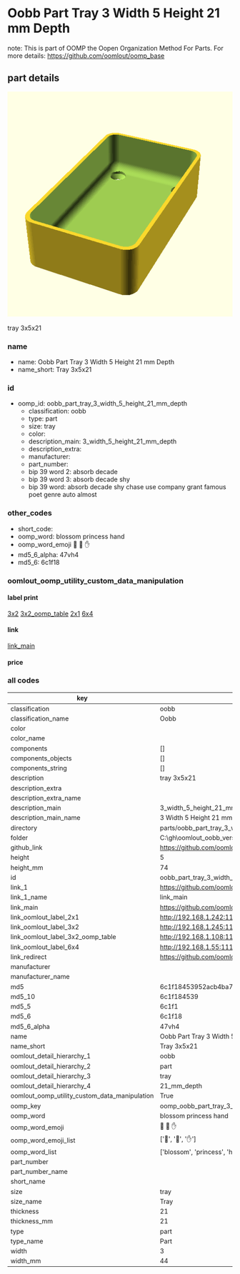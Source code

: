 # Oobb Part Tray 3 Width 5 Height 21 mm Depth  

note: This is part of OOMP the Oopen Organization Method For Parts. For more details: https://github.com/oomlout/oomp_base

##  part details
  

[![](3dpr.png)](3dpr.png)

tray 3x5x21



### name
* name: Oobb Part Tray 3 Width 5 Height 21 mm Depth
* name_short: Tray 3x5x21 
### id
* oomp_id: oobb_part_tray_3_width_5_height_21_mm_depth
  * classification: oobb
  * type: part
  * size: tray
  * color: 
  * description_main: 3_width_5_height_21_mm_depth
  * description_extra: 
  * manufacturer: 
  * part_number: 
  * bip 39 word 2: absorb decade
  * bip 39 word 3: absorb decade shy
  * bip 39 word: absorb decade shy chase use company grant famous poet genre auto almost

### other_codes
* short_code: 
* oomp_word: blossom princess hand
* oomp_word_emoji :blossom: :princess: :hand:
* md5_6_alpha: 47vh4
* md5_6: 6c1f18






### oomlout_oomp_utility_custom_data_manipulation
#### label print
[3x2](http://192.168.1.245:1112/?label=oomp%2047vh4)
[3x2_oomp_table](http://192.168.1.108:1112/?label=oomp%2047vh4)
[2x1](http://192.168.1.242:1112/?label=oomp%2047vh4)
[6x4](http://192.168.1.55:1112/?label=oomp%2047vh4)    

#### link

[link_main](https://github.com/oomlout/oomlout_oobb_version_4_generated_parts/tree/main/navigation_oomp/oobb/part/tray/3_width_5_height_21_mm_depth/part)                              

#### price







### all codes 
| key | value |  
| --- | --- |  
| classification | oobb |  
| classification_name | Oobb |  
| color |  |  
| color_name |  |  
| components | [] |  
| components_objects | [] |  
| components_string | [] |  
| description | tray 3x5x21 |  
| description_extra |  |  
| description_extra_name |  |  
| description_main | 3_width_5_height_21_mm_depth |  
| description_main_name | 3 Width 5 Height 21 mm Depth |  
| directory | parts/oobb_part_tray_3_width_5_height_21_mm_depth |  
| folder | C:\gh\oomlout_oobb_version_4_generated_parts\parts\oobb_part_tray_3_width_5_height_21_mm_depth |  
| github_link | https://github.com/oomlout/oomlout_oomp_part_src/tree/main/parts/oobb_part_tray_3_width_5_height_21_mm_depth |  
| height | 5 |  
| height_mm | 74 |  
| id | oobb_part_tray_3_width_5_height_21_mm_depth |  
| link_1 | https://github.com/oomlout/oomlout_oobb_version_4_generated_parts/tree/main/navigation_oomp/oobb/part/tray/3_width_5_height_21_mm_depth/part |  
| link_1_name | link_main |  
| link_main | https://github.com/oomlout/oomlout_oobb_version_4_generated_parts/tree/main/navigation_oomp/oobb/part/tray/3_width_5_height_21_mm_depth/part |  
| link_oomlout_label_2x1 | http://192.168.1.242:1112/?label=oomp%2047vh4 |  
| link_oomlout_label_3x2 | http://192.168.1.245:1112/?label=oomp%2047vh4 |  
| link_oomlout_label_3x2_oomp_table | http://192.168.1.108:1112/?label=oomp%2047vh4 |  
| link_oomlout_label_6x4 | http://192.168.1.55:1112/?label=oomp%2047vh4 |  
| link_redirect | https://github.com/oomlout/oomlout_oobb_version_4_generated_parts/tree/main/parts/oobb_tray_03_05_21 |  
| manufacturer |  |  
| manufacturer_name |  |  
| md5 | 6c1f18453952acb4ba77d26b8f0e2006 |  
| md5_10 | 6c1f184539 |  
| md5_5 | 6c1f1 |  
| md5_6 | 6c1f18 |  
| md5_6_alpha | 47vh4 |  
| name | Oobb Part Tray 3 Width 5 Height 21 mm Depth |  
| name_short | Tray 3x5x21  |  
| oomlout_detail_hierarchy_1 | oobb |  
| oomlout_detail_hierarchy_2 | part |  
| oomlout_detail_hierarchy_3 | tray |  
| oomlout_detail_hierarchy_4 | 21_mm_depth |  
| oomlout_oomp_utility_custom_data_manipulation | True |  
| oomp_key | oomp_oobb_part_tray_3_width_5_height_21_mm_depth |  
| oomp_word | blossom princess hand |  
| oomp_word_emoji | :blossom: :princess: :hand: |  
| oomp_word_emoji_list | [':blossom:', ':princess:', ':hand:'] |  
| oomp_word_list | ['blossom', 'princess', 'hand'] |  
| part_number |  |  
| part_number_name |  |  
| short_name |  |  
| size | tray |  
| size_name | Tray |  
| thickness | 21 |  
| thickness_mm | 21 |  
| type | part |  
| type_name | Part |  
| width | 3 |  
| width_mm | 44 |  
